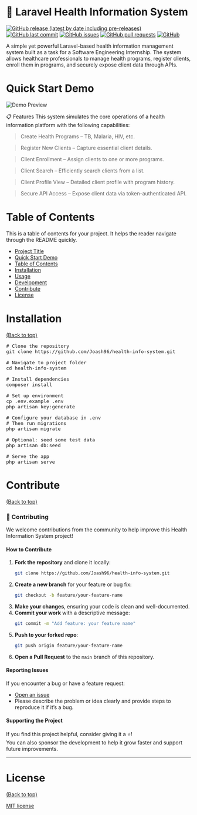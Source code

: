 
# 🏥 Laravel Health Information System

[![GitHub release (latest by date including pre-releases)](https://img.shields.io/github/v/release/navendu-pottekkat/awesome-readme?include_prereleases)](https://img.shields.io/github/v/release/navendu-pottekkat/awesome-readme?include_prereleases)
[![GitHub last commit](https://img.shields.io/github/last-commit/navendu-pottekkat/awesome-readme)](https://img.shields.io/github/last-commit/navendu-pottekkat/awesome-readme)
[![GitHub issues](https://img.shields.io/github/issues-raw/navendu-pottekkat/awesome-readme)](https://img.shields.io/github/issues-raw/navendu-pottekkat/awesome-readme)
[![GitHub pull requests](https://img.shields.io/github/issues-pr/navendu-pottekkat/awesome-readme)](https://img.shields.io/github/issues-pr/navendu-pottekkat/awesome-readme)
[![GitHub](https://img.shields.io/github/license/navendu-pottekkat/awesome-readme)](https://img.shields.io/github/license/navendu-pottekkat/awesome-readme)

A simple yet powerful Laravel-based health information management system built as a task for a Software Engineering Internship. The system allows healthcare professionals to manage health programs, register clients, enroll them in programs, and securely expose client data through APIs.



# Quick Start Demo

![Demo Preview](https://hospital.pulselinesolutions.co.ke/public/assets/img/CEMABG.png)

📋 Features
This system simulates the core operations of a health information platform with the following capabilities:

>Create Health Programs – TB, Malaria, HIV, etc.

>Register New Clients – Capture essential client details.

>Client Enrollment – Assign clients to one or more programs.

>Client Search – Efficiently search clients from a list.

>Client Profile View – Detailed client profile with program history.

>Secure API Access – Expose client data via token-authenticated API.

# Table of Contents

This is a table of contents for your project. It helps the reader navigate through the README quickly.
- [Project Title](#project-title)
- [Quick Start Demo](#quick-start-demo)
- [Table of Contents](#table-of-contents)
- [Installation](#installation)
- [Usage](#usage)
- [Development](#development)
- [Contribute](#contribute)
- [License](#license)


# Installation
[(Back to top)](#table-of-contents)

<pre style="font-size: 13px;">
# Clone the repository
git clone https://github.com/Joash96/health-info-system.git

# Navigate to project folder
cd health-info-system

# Install dependencies
composer install

# Set up environment
cp .env.example .env
php artisan key:generate

# Configure your database in .env
# Then run migrations
php artisan migrate

# Optional: seed some test data
php artisan db:seed

# Serve the app
php artisan serve
</pre>



# Contribute
[(Back to top)](#table-of-contents)


### 🤝 Contributing

We welcome contributions from the community to help improve this Health Information System project!

#### How to Contribute
1. **Fork the repository** and clone it locally:
   ```bash
   git clone https://github.com/Joash96/health-info-system.git
   ```
2. **Create a new branch** for your feature or bug fix:
   ```bash
   git checkout -b feature/your-feature-name
   ```
3. **Make your changes**, ensuring your code is clean and well-documented.
4. **Commit your work** with a descriptive message:
   ```bash
   git commit -m "Add feature: your feature name"
   ```
5. **Push to your forked repo**:
   ```bash
   git push origin feature/your-feature-name
   ```
6. **Open a Pull Request** to the `main` branch of this repository.

#### Reporting Issues
If you encounter a bug or have a feature request:
- [Open an issue](https://github.com/Joash96/health-info-system/issues)
- Please describe the problem or idea clearly and provide steps to reproduce it if it’s a bug.

#### Supporting the Project
If you find this project helpful, consider giving it a ⭐️!  
You can also sponsor the development to help it grow faster and support future improvements.

---



# License
[(Back to top)](#table-of-contents)

[MIT license](./LICENSE)


